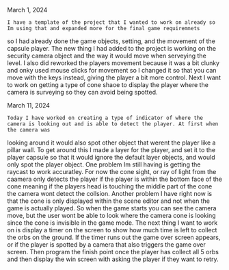 ﻿March 1, 2024

    I have a template of the project that I wanted to work on already so Im using that and expanded more for the final game requiremnets
so I had already done the game objects, setting, and the movement of the capsule player. The new thing I had added to the project is working on
the security camera object and the way it would move when serveying the level. I also did reworked the players movement because
it was a bit clunky and onky used mouse clicks for movement so I changed it so that you can move with the keys instead, giving the player
a bit more control. Next I want to work on getting a type of cone shaoe to display the player where the camera is surveying so they can avoid
being spotted.

March 11, 2024

    Today I have worked on creating a type of indicator of where the camera is looking out and is able to detect the player. At first when the camera was
looking around it would also spot other object that werent the player like a pillar wall. To get around this I made a layer for the player, and set it to the
player capsule so that it would ignore the default layer objects, and would only spot the player object. One problem Im still having is getting the
raycast to work accuratley. For now the cone sight, or ray of light from the caamera only detects the player if the player is within the bottom face of the
cone meaning if the players head is touching the middle part of the cone the camera wont detect the collsion. Another problem I have right now is that the
cone is only displayed within the scene editor and not when the game is actually played. So when the game starts you can see the camera move, but the
user wont be able to look where the camera cone is looking since the cone is invisible in the game mode. The next thing I want to work on is display a timer
on the screen to show how much time is left to collect the orbs on the ground. If the timer runs out the game over screen appears, or if the player
is spotted by a camera that also triggers the game over screen. Then program the finish point once the player has collect all 5 orbs and then display the
win screen with asking the player if they want to retry.

